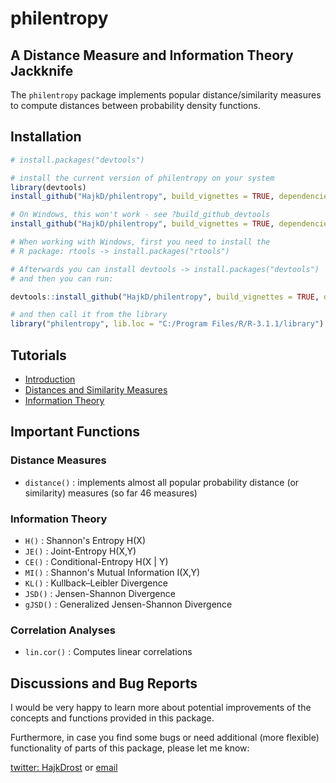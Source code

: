 philentropy
===========

## A Distance Measure and Information Theory Jackknife

The `philentropy` package implements popular distance/similarity measures to compute distances between probability density functions.


## Installation

```r
# install.packages("devtools")

# install the current version of philentropy on your system
library(devtools)
install_github("HajkD/philentropy", build_vignettes = TRUE, dependencies = TRUE)

# On Windows, this won't work - see ?build_github_devtools
install_github("HajkD/philentropy", build_vignettes = TRUE, dependencies = TRUE)

# When working with Windows, first you need to install the
# R package: rtools -> install.packages("rtools")

# Afterwards you can install devtools -> install.packages("devtools")
# and then you can run:

devtools::install_github("HajkD/philentropy", build_vignettes = TRUE, dependencies = TRUE)

# and then call it from the library
library("philentropy", lib.loc = "C:/Program Files/R/R-3.1.1/library")

```

## Tutorials 

 - [Introduction](https://github.com/HajkD/philentropy/blob/master/vignettes/Introduction.Rmd)
 - [Distances and Similarity Measures](https://github.com/HajkD/philentropy/blob/master/vignettes/Distances.Rmd)
 - [Information Theory]()
 
## Important Functions

### Distance Measures
* `distance()` : implements almost all popular probability distance (or similarity) measures (so far 46 measures)

### Information Theory

* `H()` : Shannon's Entropy H(X)
* `JE()` : Joint-Entropy H(X,Y)
* `CE()` : Conditional-Entropy H(X | Y)
* `MI()` : Shannon's Mutual Information I(X,Y)
* `KL()` : Kullback–Leibler Divergence
* `JSD()` : Jensen-Shannon Divergence
* `gJSD()` : Generalized Jensen-Shannon Divergence

### Correlation Analyses

* `lin.cor()` : Computes linear correlations 

## Discussions and Bug Reports

I would be very happy to learn more about potential improvements of the concepts and functions
provided in this package.

Furthermore, in case you find some bugs or need additional (more flexible) functionality of parts
of this package, please let me know:

[twitter: HajkDrost](https://twitter.com/hajkdrost) or  [email ](hajk-georg.drost@informatik.uni-halle.de)




